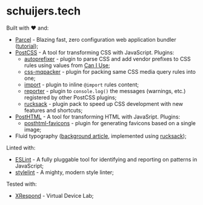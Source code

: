 # schuijers.tech

Built with :heart: and:

- [Parcel](https://parceljs.org/) - Blazing fast, zero configuration web application bundler ([tutorial](https://scotch.io/tutorials/a-zero-configuration-module-bundler-meet-parcel));
- [PostCSS](http://postcss.org/) - A tool for transforming CSS with JavaScript. Plugins:
  - [autoprefixer](https://github.com/postcss/autoprefixer) - plugin to parse CSS and add vendor prefixes to CSS rules using values from [Can I Use](https://caniuse.com/);
  - [css-mqpacker](https://github.com/hail2u/node-css-mqpacker) - plugin for packing same CSS media query rules into one;
  - [import](https://github.com/postcss/postcss-import) - plugin to inline `@import` rules content;
  - [reporter](https://github.com/postcss/postcss-reporter) - plugin to `console.log()` the messages (warnings, etc.) registered by other PostCSS plugins;
  - [rucksack](https://www.rucksackcss.org/) - plugin pack to speed up CSS development with new features and shortcuts;
- [PostHTML](https://github.com/posthtml/posthtml) - A tool for transforming HTML with JavaSript. Plugins:
  - [posthtml-favicons](https://github.com/mohsen1/posthtml-favicons) - plugin for generating favicons based on a single image;
- Fluid typography ([background article](https://www.smashingmagazine.com/2016/05/fluid-typography/), implemented using [rucksack](https://www.rucksackcss.org/));

Linted with:

- [ESLint](https://eslint.org/) - A fully pluggable tool for identifying and reporting on patterns in JavaScript;
- [stylelint](https://stylelint.io/) - A mighty, modern style linter;

Tested with:

- [XRespond](http://app.xrespond.com/) - Virtual Device Lab;
